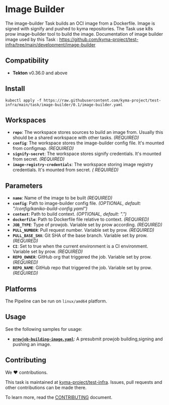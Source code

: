 # Image Builder

The image-builder Task builds an OCI image from a Dockerfile.
Image is signed with signify and pushed to kyma repositories.
The Task use k8s prow image-builder tool to build the image.
Documentation of image builder image used by this
Task : https://github.com/kyma-project/test-infra/tree/main/development/image-builder

## Compatibility

- **Tekton** v0.36.0 and above

## Install

```shell
kubectl apply -f https://raw.githubusercontent.com/kyma-project/test-infra/main/task/image-builder/0.1/image-builder.yaml
```

## Workspaces

- **`repo`**: The workspace stores sources to build an image from. Usually this should be a shared workspace with other
  tasks. _(REQUIRED)_
- **`config`**: The workspace stores the image-builder config file. It's mounted from configmap. _(REQUIRED)_
- **`signify-secret`**: The workspace stores signify credentials. It's mounted from secret. _(REQUIRED)_
- **`image-registry-credentials`**: The workspace storing image registry credentials. It's mounted from secret. _(
  REQUIRED)_

## Parameters

- **`name`**: Name of the image to be built _(REQUIRED)_
- **`config`**: Path to image-builder config file. _(OPTIONAL, default: "/config/kaniko-build-config.yaml")_
- **`context`**: Path to build context. _(OPTIONAL, default: ".")_
- **`dockerfile`**: Path to Dockerfile file relative to context. _(REQUIRED)_
- **`JOB_TYPE`**: Type of prowjob. Variable set by prow according. _(REQUIRED)_
- **`PULL_NUMBER`**: Pull request number. Variable set by prow. _(REQUIRED)_
- **`PULL_BASE_SHA`**: Git SHA of the base branch. Variable set by prow. _(REQUIRED)_
- **`CI`**: Set to true when the current environment is a CI environment. Variable set by prow. _(REQUIRED)_
- **`REPO_OWNER`**: GitHub org that triggered the job. Variable set by prow. _(REQUIRED)_
- **`REPO_NAME`**: GitHub repo that triggered the job. Variable set by prow. _(REQUIRED)_

## Platforms

The Pipeline can be run on `linux/amd64` platform.

## Usage

See the following samples for usage:

- **[`prowjob-building-image.yaml`](samples/prowjob-building-image.yaml)**: A presubmit prowjob building,signing and
  pushing an image.

## Contributing

We ❤ contributions.

This task is maintained at [kyma-project/test-infra](https://github.com/kyma-project/test-infra). Issues, pull requests
and other contributions can be made there.

To learn more, read the [CONTRIBUTING][contributing] document.

[contributing]: https://github.com/kyma-project/test-infra/blob/main/CONTRIBUTING.md

